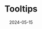 ---
layout:             page
title:              Tooltips
published:          true
date:               2024-05-15
modified:           2024-05-15
order:              /calendar-pro/fields/tooltips
---